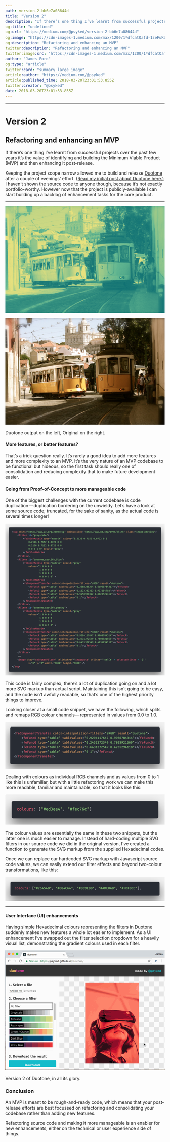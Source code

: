 ```yaml
---
path: version-2-bb6e7a08644d
title: "Version 2"
description: "If there’s one thing I’ve learnt from successful projects over the past few years it’s the value of identifying and building the Minimum Viable Product (MVP) and then enhancing it post-release…"
og:title: "undefined"
og:url: "https://medium.com/@psyked/version-2-bb6e7a08644d"
og:image: "https://cdn-images-1.medium.com/max/1200/1*dfcatQafd-1zeFuKUnABPw.gif"
og:description: "Refactoring and enhancing an MVP"
twitter:description: "Refactoring and enhancing an MVP"
twitter:image:src: "https://cdn-images-1.medium.com/max/1200/1*dfcatQafd-1zeFuKUnABPw.gif"
author: "James Ford"
og:type: "article"
twitter:card: "summary_large_image"
article:author: "https://medium.com/@psyked"
article:published_time: 2018-03-20T23:01:53.855Z
twitter:creator: "@psyked"
date: 2018-03-20T23:01:53.855Z
---
```

---

# Version 2

## Refactoring and enhancing an MVP

If there’s one thing I’ve learnt from successful projects over the past few years it’s the value of identifying and building the Minimum Viable Product (MVP) and then enhancing it post-release.

Keeping the project scope narrow allowed me to build and release [Duotone](https://psyked.github.io/duotone/) after a couple of evenings’ effort. [(Read my initial post about Duotone here.)](https://medium.com/@psyked/building-duotone-fc7e0d9a3b9e) I haven’t shown the source code to anyone though, because it’s not exactly portfolio-worthy. However now that the project is publicly-available I can start building up a backlog of enhancement tasks for the core product.

---

![](1*-mcN2nl3eJLzIYq5PCQi_g.png)

![](1*afAgT9m7mk3dBdilBLvmgA.jpeg)

Duotone output on the left, Original on the right.

#### More features, or better features?

That’s a trick question really. It’s rarely a good idea to add more features and more complexity to an MVP. It’s the very nature of an MVP codebase to be functional but hideous, so the first task should really one of consolidation and reducing complexity that to make future development easier.

#### Going from Proof-of-Concept to more manageable code

One of the biggest challenges with the current codebase is code duplication — duplication bordering on the unwieldy. Let’s have a look at some source code; truncated, for the sake of sanity, as the actual code is several times longer!

![](1*EE8z5BQY5L-bjSzx8dPcJQ.png)

This code is fairly complex, there’s a lot of duplication going on and a lot more SVG markup than actual script. Maintaining this isn’t going to be easy, and the code isn’t awfully readable, so that’s one of the highest priority things to improve.

Looking closer at a small code snippet, we have the following, which splits and remaps RGB colour channels — represented in values from 0.0 to 1.0.

![](1*is6ewKVqoINvK0KykCCG-Q.png)

Dealing with colours as individual RGB channels and as values from 0 to 1 like this is unfamiliar, but with a little refactoring work we can make this more readable, familiar and maintainable, so that it looks like this:

![](1*Ph48PTFnLjbG29GhkeD3lQ.png)

The colour values are essentially the same in these two snippets, but the latter one is much easier to manage. Instead of hard-coding multiple SVG filters in our source code we did in the original version, I’ve created a function to generate the SVG markup from the supplied Hexadecimal codes.

Once we can replace our hardcoded SVG markup with Javascript source code values, we can easily extend our filter effects and beyond two-colour transformations, like this:

![](1*Tuv9QsOeuJbYF9-Uwykq9A.png)

---

#### User Interface (UI) enhancements

Having simple Hexadecimal colours representing the filters in Duotone suddenly makes new features a whole lot easier to implement. As a UI enhancement I’ve swapped out the filter selection dropdown for a heavily visual list, demonstrating the gradient colours used in each filter.

![](1*dfcatQafd-1zeFuKUnABPw.gif)

Version 2 of Duotone, in all its glory.

### Conclusion

An MVP is meant to be rough-and-ready code, which means that your post-release efforts are best focussed on refactoring and consolidating your codebase rather than adding new features.

Refactoring source code and making it more manageable is an enabler for new enhancements, either on the technical or user experience side of things.